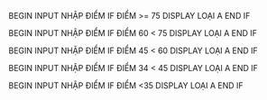 BEGIN
     INPUT NHẬP ĐIỂM
      IF ĐIỂM >= 75 
    DISPLAY LOẠI A
END IF

BEGIN
     INPUT NHẬP ĐIỂM
      IF ĐIỂM 60 < 75 
    DISPLAY LOẠI A
END IF

BEGIN
     INPUT NHẬP ĐIỂM
      IF ĐIỂM 45 < 60 
    DISPLAY LOẠI A
END IF

BEGIN
     INPUT NHẬP ĐIỂM
      IF ĐIỂM 34 < 45
    DISPLAY LOẠI A
END IF

BEGIN
     INPUT NHẬP ĐIỂM
      IF ĐIỂM <35
    DISPLAY LOẠI A
END IF